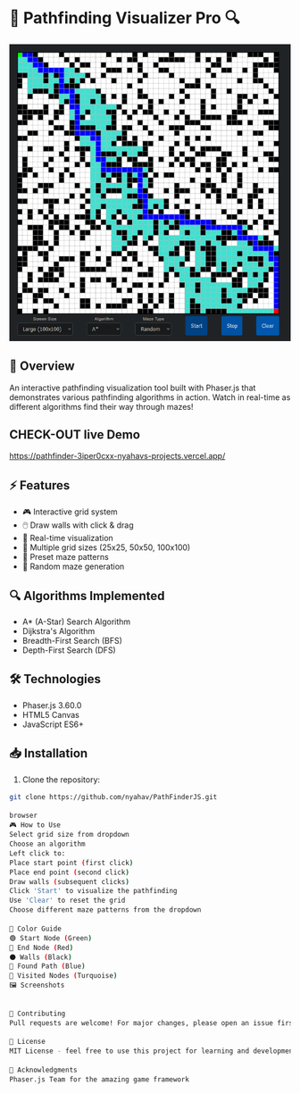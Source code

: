 # 🎯 Pathfinding Visualizer Pro 🔍

![Pathfinding Visualizer Screenshot](./image.png)



## 🌟 Overview
An interactive pathfinding visualization tool built with Phaser.js that demonstrates various pathfinding algorithms in action. Watch in real-time as different algorithms find their way through mazes!

## CHECK-OUT live Demo
https://pathfinder-3iper0cxx-nyahavs-projects.vercel.app/

## ⚡ Features
- 🎮 Interactive grid system
- 🖱️ Draw walls with click & drag
- 🎨 Real-time visualization
- 🔄 Multiple grid sizes (25x25, 50x50, 100x100)
- 🧩 Preset maze patterns
- 🎲 Random maze generation

## 🔍 Algorithms Implemented
- A* (A-Star) Search Algorithm
- Dijkstra's Algorithm
- Breadth-First Search (BFS)
- Depth-First Search (DFS)

## 🛠️ Technologies
- Phaser.js 3.60.0
- HTML5 Canvas
- JavaScript ES6+

## 📥 Installation
1. Clone the repository:
```bash
git clone https://github.com/nyahav/PathFinderJS.git

browser
🎮 How to Use
Select grid size from dropdown
Choose an algorithm
Left click to:
Place start point (first click)
Place end point (second click)
Draw walls (subsequent clicks)
Click 'Start' to visualize the pathfinding
Use 'Clear' to reset the grid
Choose different maze patterns from the dropdown

🎨 Color Guide
🟢 Start Node (Green)
🔴 End Node (Red)
⚫ Walls (Black)
🔵 Found Path (Blue)
🌊 Visited Nodes (Turquoise)
🖼️ Screenshots


🔧 Contributing
Pull requests are welcome! For major changes, please open an issue first.

📜 License
MIT License - feel free to use this project for learning and development!

🙏 Acknowledgments
Phaser.js Team for the amazing game framework


